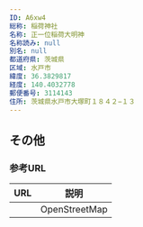 ```yaml
---
ID: A6xw4
総称: 稲荷神社
名称: 正一位稲荷大明神
名称読み: null
別名: null
都道府県: 茨城県
区域: 水戸市
緯度: 36.3829817
経度: 140.4032778
郵便番号: 3114143
住所: 茨城県水戸市大塚町１８４２−１３
---
```


## その他

### 参考URL

| URL | 説明          |
| --- | ------------- |
|     | OpenStreetMap |
